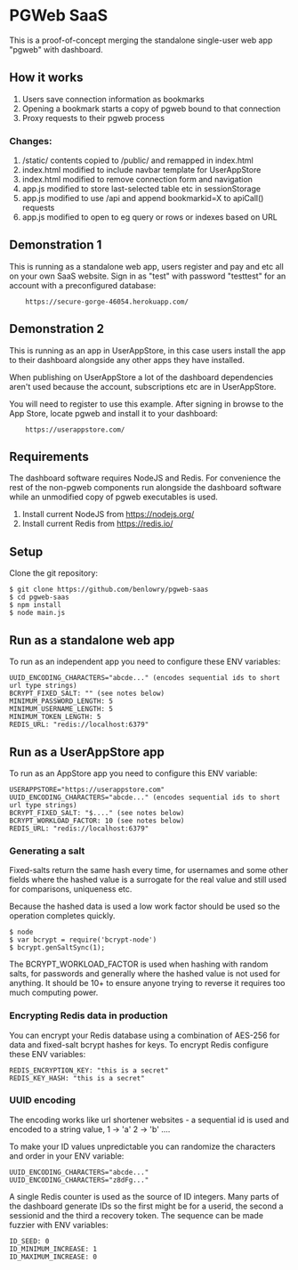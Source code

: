 # PGWeb SaaS
This is a proof-of-concept merging the standalone single-user web app "pgweb" 
with dashboard.

## How it works
1) Users save connection information as bookmarks
2) Opening a bookmark starts a copy of pgweb bound to that connection
3) Proxy requests to their pgweb process

### Changes:
1) /static/ contents copied to /public/ and remapped in index.html
3) index.html modified to include navbar template for UserAppStore
4) index.html modified to remove connection form and navigation 
5) app.js modified to store last-selected table etc in sessionStorage
6) app.js modified to use /api and append bookmarkid=X to apiCall() requests
7) app.js modified to open to eg query or rows or indexes based on URL

## Demonstration 1
This is running as a standalone web app, users register and pay and etc all 
on your own SaaS website.  Sign in as "test" with password "testtest" for
an account with a preconfigured database:

        https://secure-gorge-46054.herokuapp.com/

## Demonstration 2
This is running as an app in UserAppStore, in this case users install the 
app to their dashboard alongside any other apps they have installed. 

When publishing on UserAppStore a lot of the dashboard dependencies aren't 
used because the account, subscriptions etc are in UserAppStore. 

You will need to register to use this example.  After signing in browse to
the App Store, locate pgweb and install it to your dashboard:

        https://userappstore.com/ 

## Requirements
The dashboard software requires NodeJS and Redis.  For convenience the 
rest of the non-pgweb components run alongside the dashboard software
while an unmodified copy of pgweb executables is used.

1) Install current NodeJS from https://nodejs.org/
2) Install current Redis from https://redis.io/

## Setup
Clone the git repository:

    $ git clone https://github.com/benlowry/pgweb-saas
    $ cd pgweb-saas
    $ npm install
    $ node main.js

## Run as a standalone web app
To run as an independent app you need to configure these ENV variables:

    UUID_ENCODING_CHARACTERS="abcde..." (encodes sequential ids to short url type strings)
    BCRYPT_FIXED_SALT: "" (see notes below)
    MINIMUM_PASSWORD_LENGTH: 5
    MINIMUM_USERNAME_LENGTH: 5
    MINIMUM_TOKEN_LENGTH: 5
    REDIS_URL: "redis://localhost:6379"

## Run as a UserAppStore app
To run as an AppStore app you need to configure this ENV variable:

    USERAPPSTORE="https://userappstore.com"
    UUID_ENCODING_CHARACTERS="abcde..." (encodes sequential ids to short url type strings)
    BCRYPT_FIXED_SALT: "$...." (see notes below)
    BCRYPT_WORKLOAD_FACTOR: 10 (see notes below)
    REDIS_URL: "redis://localhost:6379"

### Generating a salt
Fixed-salts return the same hash every time, for usernames and some other fields where the 
hashed value is a surrogate for the real value and still used for comparisons, uniqueness etc.  

Because the hashed data is used a low work factor should be used so the operation completes quickly.

    $ node
    $ var bcrypt = require('bcrypt-node')
    $ bcrypt.genSaltSync(1);

The BCRYPT_WORKLOAD_FACTOR is used when hashing with random salts, for passwords
and generally where the hashed value is not used for anything.  It should be 10+ to ensure
anyone trying to reverse it requires too much computing power.

### Encrypting Redis data in production
You can encrypt your Redis database using a combination of AES-256 for data and 
fixed-salt bcrypt hashes for keys.  To encrypt Redis configure these ENV variables:

    REDIS_ENCRYPTION_KEY: "this is a secret"
    REDIS_KEY_HASH: "this is a secret"

### UUID encoding
The encoding works like url shortener websites - a sequential id is used and 
encoded to a string value, 1 -> 'a' 2 -> 'b' .... 

To make your ID values unpredictable you can randomize the characters and order
in your ENV variable:

    UUID_ENCODING_CHARACTERS="abcde..."
    UUID_ENCODING_CHARACTERS="z8dFg..."

A single Redis counter is used as the source of ID integers.  Many parts of the 
dashboard generate IDs so the first might be for a userid, the second a sessionid and
the third a recovery token. The sequence can be made fuzzier with ENV variables:

    ID_SEED: 0
    ID_MINIMUM_INCREASE: 1
    ID_MAXIMUM_INCREASE: 0